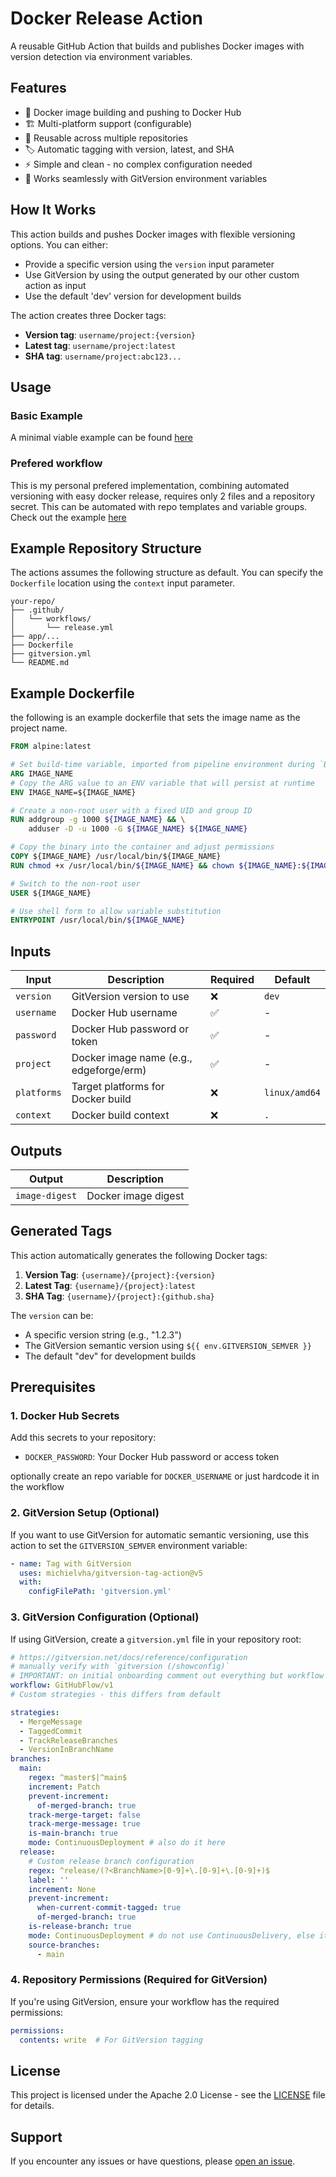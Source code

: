 # Docker Release Action

A reusable GitHub Action that builds and publishes Docker images with version detection via environment variables.

## Features

- 🐳 Docker image building and pushing to Docker Hub
- 🏗️ Multi-platform support (configurable)
- 🔄 Reusable across multiple repositories
- 🏷️ Automatic tagging with version, latest, and SHA
- ⚡ Simple and clean - no complex configuration needed
- 🎯 Works seamlessly with GitVersion environment variables

## How It Works

This action builds and pushes Docker images with flexible versioning options. You can either:
- Provide a specific version using the `version` input parameter
- Use GitVersion by using the output generated by our other custom action as input
- Use the default 'dev' version for development builds

The action creates three Docker tags:
- **Version tag**: `username/project:{version}`
- **Latest tag**: `username/project:latest`  
- **SHA tag**: `username/project:abc123...`

## Usage

### Basic Example

A minimal viable example can be found [here](./examples/minimal.yaml)

### Prefered workflow

This is my personal prefered implementation, combining automated versioning with easy docker release, requires only 2 files and a repository secret. This can be automated with repo templates and variable groups. Check out the example [here](./examples/main.yaml)

## Example Repository Structure

The actions assumes the following structure as default. You can specify the `Dockerfile` location using the `context` input parameter.

```
your-repo/
├── .github/
│   └── workflows/
│       └── release.yml
├── app/...
├── Dockerfile
├── gitversion.yml
└── README.md
```

## Example Dockerfile

the following is an example dockerfile that sets the image name as the project name.

```Dockerfile
FROM alpine:latest

# Set build-time variable, imported from pipeline environment during `Build` step
ARG IMAGE_NAME
# Copy the ARG value to an ENV variable that will persist at runtime
ENV IMAGE_NAME=${IMAGE_NAME}

# Create a non-root user with a fixed UID and group ID
RUN addgroup -g 1000 ${IMAGE_NAME} && \
    adduser -D -u 1000 -G ${IMAGE_NAME} ${IMAGE_NAME}

# Copy the binary into the container and adjust permissions
COPY ${IMAGE_NAME} /usr/local/bin/${IMAGE_NAME}
RUN chmod +x /usr/local/bin/${IMAGE_NAME} && chown ${IMAGE_NAME}:${IMAGE_NAME} /usr/local/bin/${IMAGE_NAME}

# Switch to the non-root user
USER ${IMAGE_NAME}

# Use shell form to allow variable substitution
ENTRYPOINT /usr/local/bin/${IMAGE_NAME}
```

## Inputs

| Input | Description | Required | Default |
|-------|-------------|----------|---------|
| `version` | GitVersion version to use | ❌ | `dev` |
| `username` | Docker Hub username | ✅ | - |
| `password` | Docker Hub password or token | ✅ | - |
| `project` | Docker image name (e.g., edgeforge/erm) | ✅ | - |
| `platforms` | Target platforms for Docker build | ❌ | `linux/amd64` |
| `context` | Docker build context | ❌ | `.` |

## Outputs

| Output | Description |
|--------|-------------|
| `image-digest` | Docker image digest |

## Generated Tags

This action automatically generates the following Docker tags:

1. **Version Tag**: `{username}/{project}:{version}`
2. **Latest Tag**: `{username}/{project}:latest`
3. **SHA Tag**: `{username}/{project}:{github.sha}`

The `version` can be:
- A specific version string (e.g., "1.2.3")
- The GitVersion semantic version using `${{ env.GITVERSION_SEMVER }}`
- The default "dev" for development builds

## Prerequisites

### 1. Docker Hub Secrets

Add this secrets to your repository:

- `DOCKER_PASSWORD`: Your Docker Hub password or access token

optionally create an repo variable for `DOCKER_USERNAME` or just hardcode it in the workflow

### 2. GitVersion Setup (Optional)

If you want to use GitVersion for automatic semantic versioning, use this action to set the `GITVERSION_SEMVER` environment variable:

```yaml
- name: Tag with GitVersion
  uses: michielvha/gitversion-tag-action@v5
  with:
    configFilePath: 'gitversion.yml'
```

### 3. GitVersion Configuration (Optional)

If using GitVersion, create a `gitversion.yml` file in your repository root:

```yaml
# https://gitversion.net/docs/reference/configuration
# manually verify with `gitversion (/showconfig)`
# IMPORTANT: on initial onboarding comment out everything but workflow after first run you can put it back
workflow: GitHubFlow/v1
# Custom strategies - this differs from default

strategies:
  - MergeMessage
  - TaggedCommit
  - TrackReleaseBranches
  - VersionInBranchName
branches:
  main:
    regex: ^master$|^main$
    increment: Patch
    prevent-increment:
      of-merged-branch: true
    track-merge-target: false
    track-merge-message: true
    is-main-branch: true
    mode: ContinuousDeployment # also do it here
  release:
    # Custom release branch configuration
    regex: ^release/(?<BranchName>[0-9]+\.[0-9]+\.[0-9]+)$
    label: ''
    increment: None
    prevent-increment:
      when-current-commit-tagged: true
      of-merged-branch: true
    is-release-branch: true
    mode: ContinuousDeployment # do not use ContinuousDelivery, else it will increment the version with a suffix on each commit.
    source-branches:
      - main
```

### 4. Repository Permissions (Required for GitVersion)

If you're using GitVersion, ensure your workflow has the required permissions:

```yaml
permissions:
  contents: write  # For GitVersion tagging
```

## License

This project is licensed under the Apache 2.0 License - see the [LICENSE](LICENSE) file for details.

## Support

If you encounter any issues or have questions, please [open an issue](https://github.com/michielvha/release-action/issues).

